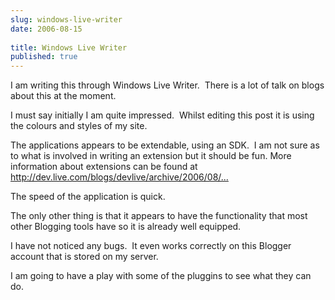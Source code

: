 ```yaml
---
slug: windows-live-writer
date: 2006-08-15
 
title: Windows Live Writer
published: true
---
```

<p>I am writing this through Windows Live Writer.  There is a lot of talk on blogs about this at the moment.</p> <p>I must say initially I am quite impressed.  Whilst editing this post it is using the colours and styles of my site.</p> <p>The applications appears to be extendable, using an SDK.  I am not sure as to what is involved in writing an extension but it should be fun. More information about extensions can be found at <a href="http://dev.live.com/blogs/devlive/archive/2006/08/14/44.aspx">http://dev.live.com/blogs/devlive/archive/2006/08/...</a></p> <p>The speed of the application is quick.</p> <p>The only other thing is that it appears to have the functionality that most other Blogging tools have so it is already well equipped. </p> <p>I have not noticed any bugs.  It even works correctly on this Blogger account that is stored on my server.  </p> <p>I am going to have a play with some of the pluggins to see what they can do.</p><div class="blogger-post-footer"><img class="posterous_download_image" src="https://blogger.googleusercontent.com/tracker/8109338-115566852722566751?l=www.kinlan.co.uk%2Findex.html" height="1" alt="" width="1" /></div>

